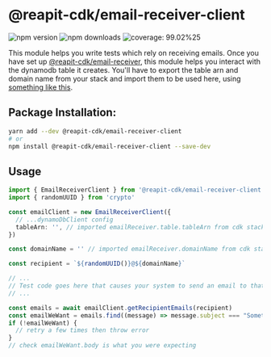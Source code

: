 # @reapit-cdk/email-receiver-client


![npm version](https://img.shields.io/npm/v/@reapit-cdk/email-receiver-client)
![npm downloads](https://img.shields.io/npm/dm/@reapit-cdk/email-receiver-client)
![coverage: 99.02%25](https://img.shields.io/badge/coverage-99.02%25-green)

This module helps you write tests which rely on receiving emails. Once you have set up [@reapit-cdk/email-receiver](../../constructs/email-receiver/), this module helps you interact with the dynamodb table it creates. You'll have to export the table arn and domain name from your stack and import them to be used here, using [something like this](https://gist.github.com/joshbalfour/c0deb95f1e5938434ed6f6117dec8662).

## Package Installation:

```sh
yarn add --dev @reapit-cdk/email-receiver-client
# or
npm install @reapit-cdk/email-receiver-client --save-dev
```

## Usage
```ts
import { EmailReceiverClient } from '@reapit-cdk/email-receiver-client'
import { randomUUID } from 'crypto'

const emailClient = new EmailReceiverClient({
  // ...dynamoDbClient config
  tableArn: '', // imported emailReceiver.table.tableArn from cdk stack via export
})

const domainName = '' // imported emailReceiver.domainName from cdk stack via export

const recipient = `${randomUUID()}@${domainName}`

// ...
// Test code goes here that causes your system to send an email to that recipient
// ...

const emails = await emailClient.getRecipientEmails(recipient)
const emailWeWant = emails.find((message) => message.subject === "Something You're Testing")
if (!emailWeWant) {
  // retry a few times then throw error
}
// check emailWeWant.body is what you were expecting

```
